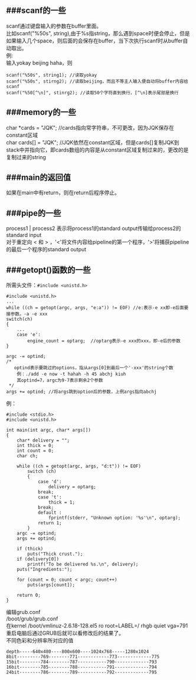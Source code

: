 ###scanf的一些
---
scanf通过键盘输入的参数在buffer里面。  
比如scanf("%50s", string),由于%s指string，那么遇到space时便会停止，但是如果输入几个space，则后面的会保存在buffer，当下次执行scanf时从buffer自动取出。  
例:  
输入yokay beijing haha，则  

	scanf("%50s", string1);	//读取yokay
	scanf("%50s", stirng2);	//读取beijing，而且不等主人输入便自动将buffer内容给scanf
	scanf("%50[^\n]", stinrg2);	//读取50个字符直到换行，[^\n]表示尾部是换行

###memory的一些
---
char *cards = "JQK";	//cards指向常字符串，不可更改，因为JQK保存在constant区域  
char cards[] = "JQK";	//JQK依然在constant区域，但是cards[]复制JQK到stack中并指向它，即cards数组的内容是从constant区域复制过来的，更改的是复制过来的string

###main的返回值
---
如果在main中有return，则在return后程序停止。

###pipe的一些
---
process1 | process2 表示将process1的standard output传输给process2的standard input  
对于重定向 < 和 > ，'<'将文件内容给pipeline的第一个程序，'>'将捕获pipeline的最后一个程序的standard output

###getopt()函数的一些
---
所需头文件：`#include <unistd.h>`  

	#include <unistd.h>
	...
	while ((ch = getopt(argc, args, "e:a")) != EOF)	//e:表示-e xx即-e后面要接参数。-a -e xxx
	switch(ch)
	{
		...
		case 'e':
			engine_count = optarg;	//optarg表示-e xxx的xxx，即-e后的参数
	}

	argc -= optind;	
	/* 
	   optind表示要跳过的options，指从args[0]到最后一个'-xxx'的string个数
		例：./add -e now -t hahah -h 45 abchj kiuh
		其optind=7，argc为9-7表示剩余2个参数 
	 */
	args += optind;	//将args跳到option后的参数，上例args指向abchj

例：

	#include <stdio.h>
	#include <unistd.h>
	
	int main(int argc, char* args[])
	{
		char* delivery = "";
		int thick = 0;
		int count = 0;
		char ch;

		while ((ch = getopt(argc, args, "d:t")) != EOF)
			switch (ch)
			{
				case 'd':
					delivery = optarg;
				break;
				case 't':
					thick = 1;
				break;
				default :
					fprintf(stderr, "Unknown option: '%s'\n", optarg);
				return 1;
			}
		argc -= optind;
		args += optind;

		if (thick)
			puts("Thick crust.");
		if (delivery[0])
			printf("To be delivered %s.\n", delivery);
		puts("Ingredients:");

		for (count = 0; count < argc; count++)
			puts(args[count]);

		return 0;
	}


编辑grub.conf   
/boot/grub/grub.conf   
在kernel /boot/vmlinuz-2.6.18-128.el5 ro root=LABEL=/ rhgb quiet vga=791   
重启电脑后通过GRUB后就可以看修改后的结果了。   
不同色彩和分辨率所对应的值   

	depth-----640x480----800x600----1024x768-----1280x1024 
	8bit---------769--------771------------773-------------775 
	15bit--------784--------787-----------790-------------793 
	16bit--------785--------788-----------791-------------794 
	24bit--------786--------789-----------792-------------795